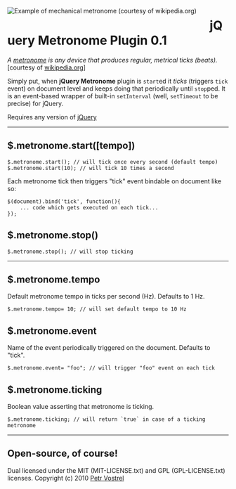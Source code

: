 [<img src="http://upload.wikimedia.org/wikipedia/commons/thumb/5/5f/Metronome_Nikko.jpg/80px-Metronome_Nikko.jpg" title="Example of mechanical metronome (courtesy of wikipedia.org)" style="float:left; margin: 0 30px 30px 0;">][image]


jQuery Metronome Plugin 0.1
===========================

_A [metronome][metronome] is any device that produces regular, metrical ticks (beats)._ [courtesy of [wikipedia.org][wikipedia]]

Simply put, when __jQuery Metronome__ plugin is `start`ed it _ticks_ (triggers `tick` event) on document level and keeps doing that periodically until `stop`ped. It is an event-based wrapper of built-in `setInterval` (well, `setTimeout` to be precise) for jQuery.

Requires any version of [jQuery][jquery]


---

## $.metronome.start([tempo])

	$.metronome.start(); // will tick once every second (default tempo)
	$.metronome.start(10); // will tick 10 times a second

Each metronome tick then triggers "tick" event bindable on document like so:

	$(document).bind('tick', function(){
		... code which gets executed on each tick...
	});


## $.metronome.stop()

	$.metronome.stop(); // will stop ticking


---

## $.metronome.tempo

Default metronome tempo in ticks per second (Hz). Defaults to 1 Hz.

	$.metronome.tempo= 10; // will set default tempo to 10 Hz


## $.metronome.event

Name of the event periodically triggered on the document. Defaults to "tick".

	$.metronome.event= "foo"; // will trigger "foo" event on each tick


## $.metronome.ticking

Boolean value asserting that metronome is ticking.

	$.metronome.ticking; // will return `true` in case of a ticking metronome


---

## Open-source, of course!

Dual licensed under the MIT (MIT-LICENSE.txt) and GPL (GPL-LICENSE.txt) licenses.
Copyright (c) 2010 [Petr Vostrel][vostrel]


[metronome]:http://en.wikipedia.org/wiki/Metronome
[image]:http://en.wikipedia.org/wiki/File:Metronome_Nikko.jpg
[wikipedia]:http://wikipedia.org
[jquery]:http://jquery.com
[vostrel]:http://petr.vostrel.cz
